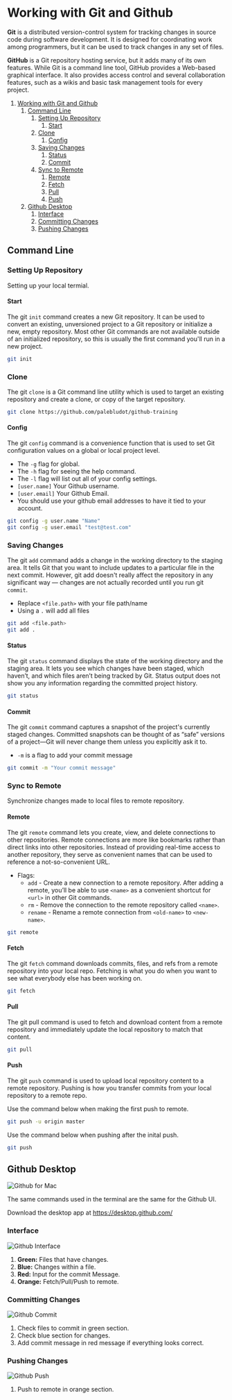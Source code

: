 # Working with Git and Github

**Git** is a distributed version-control system for tracking changes in source code during software development. It is designed for coordinating work among programmers, but it can be used to track changes in any set of files.

**GitHub** is a Git repository hosting service, but it adds many of its own features. While Git is a command line tool, GitHub provides a Web-based graphical interface. It also provides access control and several collaboration features, such as a wikis and basic task management tools for every project.

1. [Working with Git and Github](#working-with-git-and-github)
   1. [Command Line](#command-line)
      1. [Setting Up Repository](#setting-up-repository)
         1. [Start](#start)
      2. [Clone](#clone)
         1. [Config](#config)
      3. [Saving Changes](#saving-changes)
         1. [Status](#status)
         2. [Commit](#commit)
      4. [Sync to Remote](#sync-to-remote)
         1. [Remote](#remote)
         2. [Fetch](#fetch)
         3. [Pull](#pull)
         4. [Push](#push)
   2. [Github Desktop](#github-desktop)
      1. [Interface](#interface)
      2. [Committing Changes](#committing-changes)
      3. [Pushing Changes](#pushing-changes)

## Command Line

### Setting Up Repository

Setting up your local termial.

#### Start

The git `init` command creates a new Git repository. It can be used to convert an existing, unversioned project to a Git repository or initialize a new, empty repository. Most other Git commands are not available outside of an initialized repository, so this is usually the first command you'll run in a new project.

```bash
git init
```

### Clone

The git `clone` is a Git command line utility which is used to target an existing repository and create a clone, or copy of the target repository.

```bash
git clone https://github.com/palebludot/github-training
```

#### Config

The git `config` command is a convenience function that is used to set Git configuration values on a global or local project level.

- The `-g` flag for global.
- The `-h` flag for seeing the help command.
- The `-l` flag will list out all of your config settings.
- `[user.name]` Your Github username.
- `[user.email]` Your Github Email.
- You should use your github email addresses to have it tied to your account.

```bash
git config -g user.name "Name"
git config -g user.email "test@test.com"
```

### Saving Changes

The git `add` command adds a change in the working directory to the staging area. It tells Git that you want to include updates to a particular file in the next commit. However, git add doesn't really affect the repository in any significant way — changes are not actually recorded until you run git `commit`.

- Replace `<file.path>` with your file path/name
- Using a `.` will add all files

```bash
git add <file.path>
git add .
```

#### Status

The git `status` command displays the state of the working directory and the staging area. It lets you see which changes have been staged, which haven’t, and which files aren’t being tracked by Git. Status output does not show you any information regarding the committed project history.

```bash
git status
```

#### Commit

The git `commit` command captures a snapshot of the project's currently staged changes. Committed snapshots can be thought of as “safe” versions of a project—Git will never change them unless you explicitly ask it to.

- `-m` is a flag to add your commit message

```bash
git commit -m "Your commit message"
```

### Sync to Remote

Synchronize changes made to local files to remote repository.

#### Remote

The git `remote` command lets you create, view, and delete connections to other repositories. Remote connections are more like bookmarks rather than direct links into other repositories. Instead of providing real-time access to another repository, they serve as convenient names that can be used to reference a not-so-convenient URL.

- Flags:
  - `add` - Create a new connection to a remote repository. After adding a remote, you’ll be able to use `<name>` as a convenient shortcut for `<url>` in other Git commands.
  - `rm` - Remove the connection to the remote repository called `<name>`.
  - `rename` - Rename a remote connection from `<old-name>` to `<new-name>`.

```bash
git remote
```

#### Fetch

The git `fetch` command downloads commits, files, and refs from a remote repository into your local repo. Fetching is what you do when you want to see what everybody else has been working on.

```bash
git fetch
```

#### Pull

The git pull command is used to fetch and download content from a remote repository and immediately update the local repository to match that content.

```bash
git pull
```

#### Push

The git `push` command is used to upload local repository content to a remote repository. Pushing is how you transfer commits from your local repository to a remote repo.

Use the command below when making the first push to remote.

```bash
git push -u origin master
```

Use the command below when pushing after the inital push.

```bash
git push
```

## Github Desktop

![Github for Mac](/images/github-desktop-screenshot-mac.png)

The same commands used in the terminal are the same for the Github UI.

Download the desktop app at https://desktop.github.com/

### Interface

![Github Interface](/images/github-interface.png)

1. **Green:** Files that have changes.
2. **Blue:** Changes within a file.
3. **Red:** Input for the commit Message.
4. **Orange:** Fetch/Pull/Push to remote.

### Committing Changes

![Github Commit](/images/github-commit.gif)

1. Check files to commit in green section.
2. Check blue section for changes.
3. Add commit message in red message if everything looks correct.

### Pushing Changes

![Github Push](/images/github-push.gif)

1. Push to remote in orange section.

